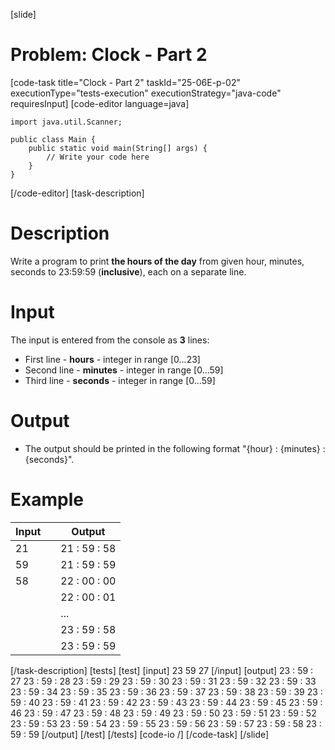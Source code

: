 [slide]
# Problem: Clock - Part 2
[code-task title="Clock - Part 2" taskId="25-06E-p-02" executionType="tests-execution" executionStrategy="java-code" requiresInput]
[code-editor language=java]
```
import java.util.Scanner;

public class Main {
    public static void main(String[] args) {
        // Write your code here
    }
}
```
[/code-editor]
[task-description]
# Description
Write a program to print **the hours of the day** from given hour, minutes, seconds to 23:59:59 (**inclusive**), each on a separate line. 

# Input
The input is entered from the console as **3** lines:
- First line - **hours** - integer in range \[0...23\]
- Second line - **minutes** - integer in range \[0...59\]
- Third line - **seconds** - integer in range \[0...59\]

# Output
- The output should be printed in the following format "\{hour\} : \{minutes\} : \{seconds\}".

# Example

| **Input** | | **Output** |
| --- | --- | --- |
| 21 | | 21 : 59 : 58 |
| 59 | | 21 : 59 : 59 |
| 58 | | 22 : 00 : 00 |
| | | 22 : 00 : 01 |
| | | ... |
| | | 23 : 59 : 58 |
| | | 23 : 59 : 59 |

[/task-description]
[tests]
[test]
[input]
23
59
27
[/input]
[output]
23 : 59 : 27
23 : 59 : 28
23 : 59 : 29
23 : 59 : 30
23 : 59 : 31
23 : 59 : 32
23 : 59 : 33
23 : 59 : 34
23 : 59 : 35
23 : 59 : 36
23 : 59 : 37
23 : 59 : 38
23 : 59 : 39
23 : 59 : 40
23 : 59 : 41
23 : 59 : 42
23 : 59 : 43
23 : 59 : 44
23 : 59 : 45
23 : 59 : 46
23 : 59 : 47
23 : 59 : 48
23 : 59 : 49
23 : 59 : 50
23 : 59 : 51
23 : 59 : 52
23 : 59 : 53
23 : 59 : 54
23 : 59 : 55
23 : 59 : 56
23 : 59 : 57
23 : 59 : 58
23 : 59 : 59
[/output]
[/test]
[/tests]
[code-io /]
[/code-task]
[/slide]